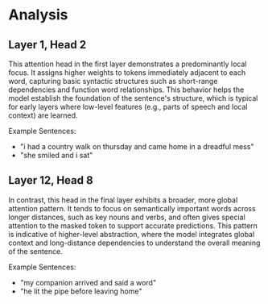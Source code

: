 # Analysis

## Layer 1, Head 2

This attention head in the first layer demonstrates a predominantly local focus. It assigns higher weights to tokens immediately adjacent to each word, capturing basic syntactic structures such as short-range dependencies and function word relationships. This behavior helps the model establish the foundation of the sentence's structure, which is typical for early layers where low-level features (e.g., parts of speech and local context) are learned.

Example Sentences:
- "i had a country walk on thursday and came home in a dreadful mess"
- "she smiled and i sat"

## Layer 12, Head 8

In contrast, this head in the final layer exhibits a broader, more global attention pattern. It tends to focus on semantically important words across longer distances, such as key nouns and verbs, and often gives special attention to the masked token to support accurate predictions. This pattern is indicative of higher-level abstraction, where the model integrates global context and long-distance dependencies to understand the overall meaning of the sentence.

Example Sentences:
- "my companion arrived and said a word"
- "he lit the pipe before leaving home"
